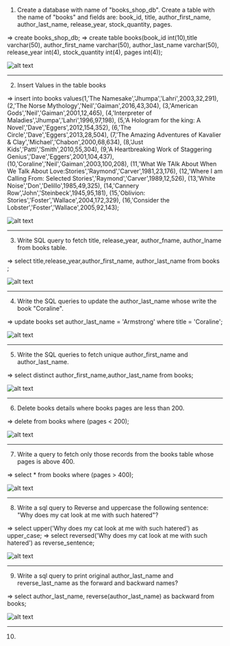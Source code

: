 1. Create a database with name of "books_shop_db".
Create a table with the name of "books"  and fields are:
book_id, title, author_first_name, author_last_name, release_year, stock_quantity, pages.


=> create books_shop_db;
=> create table books(book_id int(10),title varchar(50), author_first_name varchar(50), author_last_name varchar(50), release_year int(4), stock_quantity int(4), pages int(4));

![alt text](<MySQL 8.0 Command Line Client 23-09-2024 01_25_35.png>) 

--------------------------------------------------------------------------------------------------------------------------------------

2. Insert Values in the table books

=> insert into books 
values(1,'The Namesake','Jhumpa','Lahri',2003,32,291),
(2,'The Norse Mythology','Neil','Gaiman',2016,43,304),
(3,'American Gods','Neil','Gaiman',2001,12,465),
(4,'Interpreter of Maladies','Jhumpa','Lahri',1996,97,198),
(5,'A Hologram for the king: A Novel','Dave','Eggers',2012,154,352),
(6,'The Circle','Dave','Eggers',2013,28,504),
(7,'The Amazing Adventures of Kavalier & Clay','Michael','Chabon',2000,68,634),
(8,'Just Kids','Patti','Smith',2010,55,304),
(9,'A Heartbreaking Work of Staggering Genius','Dave','Eggers',2001,104,437),
(10,'Coraline','Neil','Gaiman',2003,100,208),
(11,'What We TAlk About When We Talk About Love:Stories','Raymond','Carver',1981,23,176),
(12,'Where I am Calling From: Selected Stories','Raymond','Carver',1989,12,526),
(13,'White Noise','Don','Delillo',1985,49,325),
(14,'Cannery Row','John','Steinbeck',1945,95,181),
(15,'Oblivion: Stories','Foster','Wallace',2004,172,329),
(16,'Consider the Lobster','Foster','Wallace',2005,92,143);

![alt text](<MySQL 8.0 Command Line Client 23-09-2024 01_24_45.png>)

---------------------------------------------------------------------------------------------------------------------------------------

3. Write SQL query to fetch title, release_year, author_fname, author_lname from books table.

=> select title,release_year,author_first_name, author_last_name from books ;

![alt text](<MySQL 8.0 Command Line Client 23-09-2024 19_34_00.png>)

---------------------------------------------------------------------------------------------------------------------------------------

4. Write the SQL queries to update the author_last_name whose write the book "Coraline".

=> update books 
   set author_last_name = 'Armstrong' 
   where title = 'Coraline';

![alt text](<MySQL 8.0 Command Line Client 25-09-2024 11_17_20.png>)

---------------------------------------------------------------------------------------------------------------------------------------

5. Write the SQL queries to fetch unique author_first_name and author_last_name.

=> select distinct author_first_name,author_last_name from books;

![alt text](<MySQL 8.0 Command Line Client 25-09-2024 11_31_22.png>)

---------------------------------------------------------------------------------------------------------------------------------------

6. Delete books details where books pages are less than 200.

=> delete from books where (pages < 200);

![alt text](<MySQL 8.0 Command Line Client 26-09-2024 19_51_06.png>)

---------------------------------------------------------------------------------------------------------------------------------------

7. Write a query to fetch only those records from the books table whose pages is above 400.

=> select * from books where (pages > 400);

![alt text](<MySQL 8.0 Command Line Client 26-09-2024 19_56_30.png>)

---------------------------------------------------------------------------------------------------------------------------------------

8. Write a sql query to Reverse and uppercase the following sentence: "Why does my cat look at me with such hatered"?

=> select upper('Why does my cat look at me with such hatered') as upper_case;
=> select reversed('Why does my cat look at me with such hatered') as reverse_sentence;

![alt text](<MySQL 8.0 Command Line Client 28-09-2024 22_04_59.png>)

---------------------------------------------------------------------------------------------------------------------------------------

9. Write a sql query to print original author_last_name and reverse_last_name as the forward and backward names?

=> select author_last_name, reverse(author_last_name) as backward from books;

![alt text](<MySQL 8.0 Command Line Client 28-09-2024 22_24_12.png>)

---------------------------------------------------------------------------------------------------------------------------------------

10. 